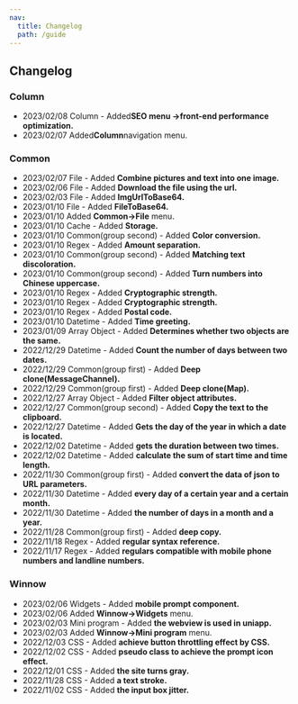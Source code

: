 ```yaml
---
nav:
  title: Changelog
  path: /guide
---
```


## Changelog

### Column

- 2023/02/08 Column - Added**SEO menu ->front-end performance optimization.**
- 2023/02/07 Added**Column**navigation menu.

### Common

- 2023/02/07 File - Added **Combine pictures and text into one image.**
- 2023/02/06 File - Added **Download the file using the url.**
- 2023/02/03 File - Added **ImgUrlToBase64.**
- 2023/01/10 File - Added **FileToBase64.**
- 2023/01/10 Added **Common->File** menu.
- 2023/01/10 Cache - Added **Storage.**
- 2023/01/10 Common(group second) - Added **Color conversion.**
- 2023/01/10 Regex - Added **Amount separation.**
- 2023/01/10 Common(group second) - Added **Matching text discoloration.**
- 2023/01/10 Common(group second) - Added **Turn numbers into Chinese uppercase.**
- 2023/01/10 Regex - Added **Cryptographic strength.**
- 2023/01/10 Regex - Added **Cryptographic strength.**
- 2023/01/10 Regex - Added **Postal code.**
- 2023/01/10 Datetime - Added **Time greeting.**
- 2023/01/09 Array Object - Added **Determines whether two objects are the same.**
- 2022/12/29 Datetime - Added **Count the number of days between two dates.**
- 2022/12/29 Common(group first) - Added **Deep clone(MessageChannel).**
- 2022/12/29 Common(group first) - Added **Deep clone(Map).**
- 2022/12/27 Array Object - Added **Filter object attributes.**
- 2022/12/27 Common(group second) - Added **Copy the text to the clipboard.**
- 2022/12/27 Datetime - Added **Gets the day of the year in which a date is located.**
- 2022/12/02 Datetime - Added **gets the duration between two times.**
- 2022/12/02 Datetime - Added **calculate the sum of start time and time length.**
- 2022/11/30 Common(group first) - Added **convert the data of json to URL parameters.**
- 2022/11/30 Datetime - Added **every day of a certain year and a certain month.**
- 2022/11/30 Datetime - Added **the number of days in a month and a year.**
- 2022/11/28 Common(group first) - Added **deep copy.**
- 2022/11/18 Regex - Added **regular syntax reference.**
- 2022/11/17 Regex - Added **regulars compatible with mobile phone numbers and landline numbers.**

### Winnow

- 2023/02/06 Widgets - Added **mobile prompt component.**
- 2023/02/06 Added **Winnow->Widgets** menu.
- 2023/02/03 Mini program - Added **the webview is used in uniapp.**
- 2023/02/03 Added **Winnow->Mini program** menu.
- 2022/12/03 CSS - Added **achieve button throttling effect by CSS.**
- 2022/12/02 CSS - Added **pseudo class to achieve the prompt icon effect.**
- 2022/12/01 CSS - Added **the site turns gray.**
- 2022/11/28 CSS - Added **a text stroke.**
- 2022/11/02 CSS - Added **the input box jitter.**
